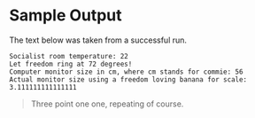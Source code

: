 # Sample Output

The text below was taken from a successful run.

```
Socialist room temperature: 22
Let freedom ring at 72 degrees!
Computer monitor size in cm, where cm stands for commie: 56
Actual monitor size using a freedom loving banana for scale: 3.111111111111111
```

> Three point one one, repeating of course.
